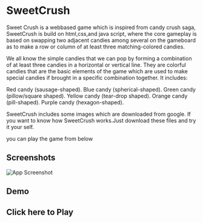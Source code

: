 
# SweetCrush

Sweet Crush is a webbased game which is inspired from candy crush saga, SweetCrush is build on html,css,and java script, where the core gameplay is based on swapping two adjacent candies among several on the gameboard as to make a row or column of at least three matching-colored candies.

We all know the simple candies that we can pop by forming a combination of at least three candies in a horizontal or vertical line. They are colorful candies that are the basic elements of the game which are used to make special candies if brought in a specific combination together. It includes:

Red candy (sausage-shaped).
Blue candy (spherical-shaped).
Green candy (pillow/square shaped).
Yellow candy (tear-drop shaped).
Orange candy (pill-shaped).
Purple candy (hexagon-shaped).

SweetCrush includes some images which are downloaded from google.
If you want to know how SweetCrush works.Just download these files and try it your self.


you can play the game from below



## Screenshots

![App Screenshot](https://via.placeholder.com/468x300?text=App+Screenshot+Here)


## Demo






## Click here to Play